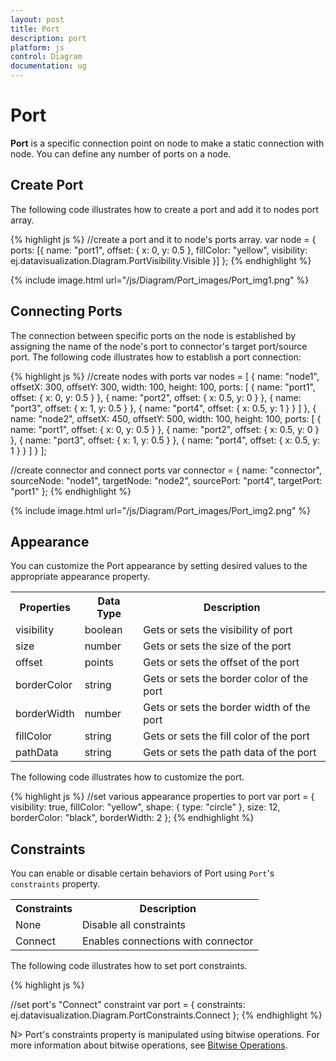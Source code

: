 ```yaml
---
layout: post
title: Port
description: port
platform: js
control: Diagram
documentation: ug
---
```


# Port

**Port** is a specific connection point on node to make a static connection with node. You can define any number of ports on a node. 

## Create Port

The following code illustrates how to create a port and add it to nodes port array.

{% highlight js %}
//create a port and it to node's ports array. 
var node = {
   ports: [{
      name: "port1",
      offset: {
         x: 0,
         y: 0.5
      },
      fillColor: "yellow",
      visibility: ej.datavisualization.Diagram.PortVisibility.Visible
   }]
};
{% endhighlight %}

{% include image.html url="/js/Diagram/Port_images/Port_img1.png" %}

## Connecting Ports

The connection between specific ports on the node is established by assigning the name of the node's port to connector's target port/source port. The following code illustrates how to establish a port connection:

{% highlight js %}
//create nodes with ports
var nodes = [
    {
        name: "node1",
        offsetX: 300,
        offsetY: 300,
        width: 100,
        height: 100,
        ports: [
            { name: "port1", offset: { x: 0, y: 0.5 } },
            { name: "port2", offset: { x: 0.5, y: 0 } },
            { name: "port3", offset: { x: 1, y: 0.5 } },
            { name: "port4", offset: { x: 0.5, y: 1 } }
        ]
    },
    {
        name: "node2",
        offsetX: 450,
        offsetY: 500,
        width: 100,
        height: 100,
        ports: [
            { name: "port1", offset: { x: 0, y: 0.5 } },
            { name: "port2", offset: { x: 0.5, y: 0 } },
            { name: "port3", offset: { x: 1, y: 0.5 } },
            { name: "port4", offset: { x: 0.5, y: 1 } }
        ]
    }
];


//create connector and connect ports
var connector = {
   name: "connector",
   sourceNode: "node1",
   targetNode: "node2",
   sourcePort: "port4",
   targetPort: "port1"
};
{% endhighlight %}

{% include image.html url="/js/Diagram/Port_images/Port_img2.png" %}

## Appearance

You can customize the Port appearance by setting desired values to the appropriate appearance property.

<table>
<tr>
<th>
Properties</th><th>
Data Type</th><th>
Description</th></tr>
<tr>
<td>
visibility</td><td>
boolean</td><td>
Gets or sets the visibility of port</td></tr>
<tr>
<td>
size</td><td>
number</td><td>
Gets or sets the size of the port</td></tr>
<tr>
<td>
offset</td><td>
points</td><td>
Gets or sets the offset of the port</td></tr>
<tr>
<td>
borderColor</td><td>
string</td><td>
Gets or sets the border color of the port</td></tr>
<tr>
<td>
borderWidth</td><td>
number</td><td>
Gets or sets the border width of the port</td></tr>
<tr>
<td>
fillColor</td><td>
string</td><td>
Gets or sets the fill color of the port</td></tr>
<tr>
<td>
pathData</td><td>
string</td><td>
Gets or sets the path data of the port</td></tr>
</table>

The following code illustrates how to customize the port.

{% highlight js %}
//set various appearance properties to port
var port = {
   visibility: true,
   fillColor: "yellow",
   shape: {
      type: "circle"
   },
   size: 12,
   borderColor: "black",
   borderWidth: 2
};
{% endhighlight %}

## Constraints

You can enable or disable certain behaviors of Port using `Port`'s `constraints` property. 

<table>
<tr>
<th>
Constraints</th><th>
Description</th></tr>
<tr>
<td>
None</td><td>
Disable all constraints</td></tr>
<tr>
<td>
Connect</td><td>
Enables connections with connector</td></tr>
</table>

The following code illustrates how to set port constraints.

{% highlight js %}

//set port's "Connect" constraint
var port = {
   constraints: ej.datavisualization.Diagram.PortConstraints.Connect
};
{% endhighlight %}

N>  Port's constraints property is manipulated using bitwise operations. For more information about bitwise operations, see [Bitwise Operations](/js/Diagram/How-To/Bitwise-Operations).
